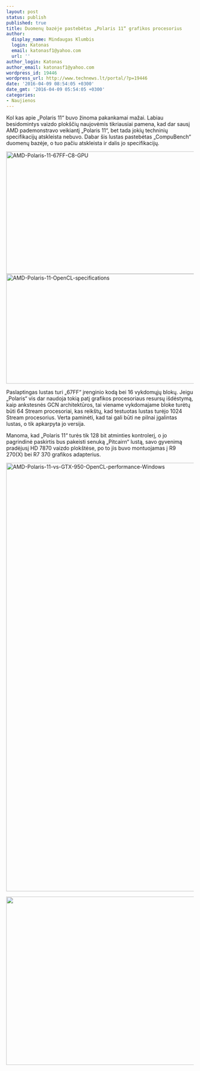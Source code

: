 ```yaml
---
layout: post
status: publish
published: true
title: Duomenų bazėje pastebėtas „Polaris 11“ grafikos procesorius
author:
  display_name: Mindaugas Klumbis
  login: Katonas
  email: katonasf1@yahoo.com
  url: ''
author_login: Katonas
author_email: katonasf1@yahoo.com
wordpress_id: 19446
wordpress_url: http://www.technews.lt/portal/?p=19446
date: '2016-04-09 08:54:05 +0300'
date_gmt: '2016-04-09 05:54:05 +0300'
categories:
- Naujienos
---
```

<p>Kol kas apie „Polaris 11“ buvo žinoma pakankamai mažai. Labiau besidomintys vaizdo plokščių naujovėmis tikriausiai pamena, kad dar sausį AMD pademonstravo veikiantį „Polaris 11“, bet tada jokių techninių specifikacijų atskleista nebuvo. Dabar šis lustas pastebėtas „CompuBench“ duomenų bazėje, o tuo pačiu atskleista ir dalis jo specifikacijų.</p>
<p><a href="http://www.technews.lt/portal/wp-content/uploads/2016/04/AMD-Polaris-11-67FF-C8-GPU.png"><img class="aligncenter wp-image-19450 size-full" src="http://www.technews.lt/portal/wp-content/uploads/2016/04/AMD-Polaris-11-67FF-C8-GPU.png" alt="AMD-Polaris-11-67FF-C8-GPU" width="864" height="328" /></a><a href="http://www.technews.lt/portal/wp-content/uploads/2016/04/AMD-Polaris-11-OpenCL-specifications.png"><img class="aligncenter wp-image-19449 size-full" src="http://www.technews.lt/portal/wp-content/uploads/2016/04/AMD-Polaris-11-OpenCL-specifications.png" alt="AMD-Polaris-11-OpenCL-specifications" width="840" height="294" /></a></p>
<p>Paslaptingas lustas turi „67FF“ įrenginio kodą bei 16 vykdomųjų blokų. Jeigu „Polaris“ vis dar naudoja tokią patį grafikos procesoriaus resursų išdėstymą, kaip ankstesnės GCN architektūros, tai viename vykdomajame bloke turėtų būti 64 Stream procesoriai, kas reikštų, kad testuotas lustas turėjo 1024 Stream procesorius. Verta paminėti, kad tai gali būti ne pilnai įgalintas lustas, o tik apkarpyta jo versija.</p>
<p>Manoma, kad „Polaris 11“ turės tik 128 bit atminties kontrolerį, o jo pagrindinė paskirtis bus pakeisti senuką „Pitcairn“ lustą, savo gyvenimą pradėjusį HD 7870 vaizdo plokštėse, po to jis buvo montuojamas į R9 270(X) bei R7 370 grafikos adapterius.</p>
<p><a href="http://www.technews.lt/portal/wp-content/uploads/2016/04/AMD-Polaris-11-vs-GTX-950-OpenCL-performance-Windows.png"><img class="aligncenter wp-image-19448 size-full" src="http://www.technews.lt/portal/wp-content/uploads/2016/04/AMD-Polaris-11-vs-GTX-950-OpenCL-performance-Windows.png" alt="AMD-Polaris-11-vs-GTX-950-OpenCL-performance-Windows" width="534" height="1148" /></a></p>
<p style="text-align: center;"><a href="http://www.technews.lt/portal/wp-content/uploads/2016/04/Polaris-specs-speculation.jpg"><img class="aligncenter wp-image-19447 size-full" src="http://www.technews.lt/portal/wp-content/uploads/2016/04/Polaris-specs-speculation.jpg" alt="Polaris specs speculation" width="1159" height="451" /></a></p>
